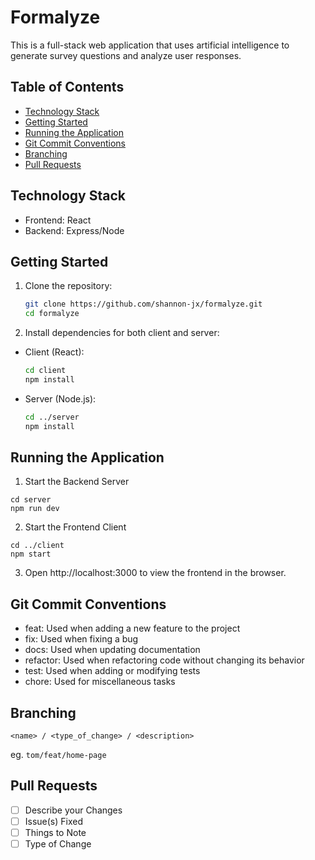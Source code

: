 # Formalyze

This is a full-stack web application that uses artificial intelligence to generate survey questions and analyze user responses. 

## Table of Contents

- [Technology Stack](#technology-stack)
- [Getting Started](#getting-started)
- [Running the Application](#running-the-application)
- [Git Commit Conventions](#git-commit-conventions)
- [Branching](#branching)
- [Pull Requests](#pull-requests)

## Technology Stack

* Frontend: React
* Backend: Express/Node

## Getting Started

1. Clone the repository:
   ```bash
   git clone https://github.com/shannon-jx/formalyze.git
   cd formalyze
   
2. Install dependencies for both client and server:

* Client (React):
  ```bash
  cd client
  npm install

* Server (Node.js):
  ```bash
  cd ../server
  npm install

## Running the Application

1. Start the Backend Server

  ```
  cd server
  npm run dev
  ```

2. Start the Frontend Client

  ```
  cd ../client
  npm start
  ```

3. Open http://localhost:3000 to view the frontend in the browser.

## Git Commit Conventions 
- feat: Used when adding a new feature to the project 
- fix: Used when fixing a bug 
- docs: Used when updating documentation 
- refactor: Used when refactoring code without changing its behavior 
- test: Used when adding or modifying tests 
- chore: Used for miscellaneous tasks 
 
## Branching 

`<name> / <type_of_change> / <description>`

eg. `tom/feat/home-page`
 
## Pull Requests 

- [ ] Describe your Changes 
- [ ] Issue(s) Fixed
- [ ] Things to Note 
- [ ] Type of Change
